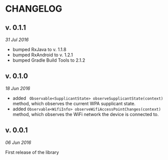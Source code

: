 CHANGELOG
=========

v. 0.1.1
--------
*31 Jul 2016*

- bumped RxJava to v. 1.1.8
- bumped RxAndroid to v. 1.2.1
- bumped Gradle Build Tools to 2.1.2

v. 0.1.0
--------
*18 Jun 2016*

- added ` Observable<SupplicantState> observeSupplicantState(context)` method, which observes the current WPA supplicant state.
- added `Observable<WifiInfo> observeWifiAccessPointChanges(context)` method, which observes the WiFi network the device is connected to.

v. 0.0.1
--------
*06 Jun 2016*

First release of the library
